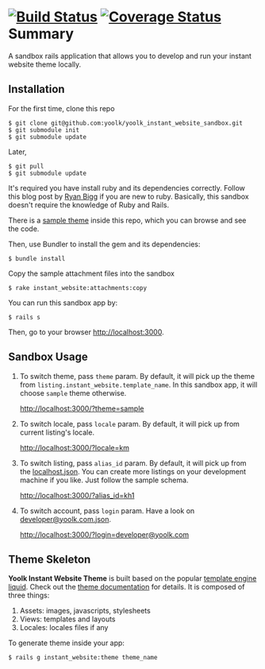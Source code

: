 [![Build Status](https://travis-ci.org/yoolk/yoolk_liquid.svg?branch=master)](https://travis-ci.org/yoolk/yoolk_liquid) [![Coverage Status](https://coveralls.io/repos/yoolk/yoolk_liquid/badge.png?branch=master)](https://coveralls.io/r/yoolk/yoolk_liquid?branch=master)
Summary
=======

A sandbox rails application that allows you to develop and run your instant website theme locally.

## Installation

For the first time, clone this repo

    $ git clone git@github.com:yoolk/yoolk_instant_website_sandbox.git
    $ git submodule init
    $ git submodule update

Later,

    $ git pull
    $ git submodule update

It's required you have install ruby and its dependencies correctly. Follow this blog post by [Ryan Bigg](http://ryanbigg.com/2010/12/ubuntu-ruby-rvm-rails-and-you/) if you are new to ruby. Basically, this sandbox doesn't require the knowledge of Ruby and Rails.

There is a [sample theme](https://github.com/yoolk/yoolk_instant_website_sandbox/tree/master/app/themes/sample) inside this repo, which you can browse and see the code.

Then, use Bundler to install the gem and its dependencies:

    $ bundle install

Copy the sample attachment files into the sandbox

    $ rake instant_website:attachments:copy

You can run this sandbox app by:

    $ rails s

Then, go to your browser [http://localhost:3000](http://localhost:3000).

## Sandbox Usage

1. To switch theme, pass `theme` param. By default, it will pick up the theme from `listing.instant_website.template_name`. In this sandbox app, it will choose `sample` theme otherwise.

    [http://localhost:3000/?theme=sample](http://localhost:3000/?theme=sample)

2. To switch locale, pass `locale` param. By default, it will pick up from current listing's locale.

    [http://localhost:3000/?locale=km](http://localhost:3000/?locale=km)

3. To switch listing, pass `alias_id` param. By default, it will pick up from the [localhost.json](https://github.com/yoolk/yoolk_instant_website_sandbox/blob/master/db/samples/jsons/domains/localhost.json). You can create more listings on your development machine if you like. Just follow the sample schema.

    [http://localhost:3000/?alias_id=kh1](http://localhost:3000/?alias_id=kh1)

4. To switch account, pass `login` param. Have a look on [developer@yoolk.com.json](https://github.com/yoolk/yoolk_instant_website_sandbox/blob/master/db/samples/jsons/developer@yoolk.com.json).

    [http://localhost:3000/?login=developer@yoolk.com](http://localhost:3000/?login=developer@yoolk.com)

## Theme Skeleton

**Yoolk Instant Website Theme** is built based on the popular [template engine liquid](https://github.com/Shopify/liquid). Check out the [theme documentation](http://yoolk.github.io/liquid-documentation/theme-templates/) for details. It is composed of three things:

  1. Assets: images, javascripts, stylesheets
  2. Views: templates and layouts
  3. Locales: locales files if any

To generate theme inside your app:

    $ rails g instant_website:theme theme_name